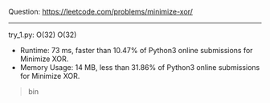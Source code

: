 Question: https://leetcode.com/problems/minimize-xor/

---

try_1.py: O(32) O(32)

* Runtime: 73 ms, faster than 10.47% of Python3 online submissions for Minimize XOR.
* Memory Usage: 14 MB, less than 31.86% of Python3 online submissions for Minimize XOR.

> bin